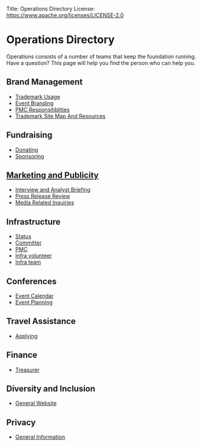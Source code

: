 Title: Operations Directory
License: https://www.apache.org/licenses/LICENSE-2.0

# Operations Directory

Operations consists of a number of teams that keep the foundation running.
Have a question?  This page will help you find the person who can help you.

## Brand Management

- [Trademark Usage](/foundation/marks/)
- [Event Branding](/foundation/marks/events.html)
- [PMC Responsitiblities](/foundation/marks/responsibility)
- [Trademark Site Map And Resources](/foundation/marks/resources)

## Fundraising

- [Donating](/foundation/contributing.html)
- [Sponsoring](/foundation/sponsorship.html)

## [Marketing and Publicity](/press/)

- [Interview and Analyst Briefing](/press/#interviews)
- [Press Release Review](/press/#releases)
- [Media Related Inquiries](/press/#contact)

## Infrastructure

- [Status](https://status.apache.org/)
- [Committer](https://reference.apache.org/committer/start)
- [PMC](https://reference.apache.org/pmc/start)
- [Infra volunteer](/dev/infra-volunteer)
- [Infra team](https://reference.apache.org/infra/start)

## Conferences

- [Event Calendar](https://community.apache.org/calendars/)
- [Event Planning](/foundation/conferences.html)

## Travel Assistance

- [Applying](/travel/#applying)

## Finance

- [Treasurer](https://treasurer.apache.org)

## Diversity and Inclusion

- [General Website](https://diversity.apache.org/)

## Privacy

- [General Information](https://privacy.apache.org/)
